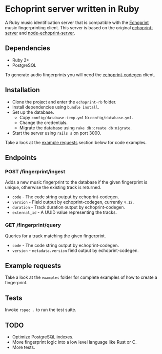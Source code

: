 # Echoprint server written in Ruby

A Ruby music identification server that is compatible with the 
[Echoprint](http://echoprint.me/) music fingerprinting client. This server is based on the original [echoprint-server](https://github.com/echonest/echoprint-server) and [node-echoprint-server](https://github.com/jhurliman/node-echoprint-server).

## Dependencies

- Ruby 2+
- PostgreSQL

To generate audio fingerprints you will need the [echoprint-codegen](https://github.com/echonest/echoprint-codegen) client.

## Installation

- Clone the project and enter the `echoprint-rb` folder.
- Install dependencies using `bundle install`.
- Set up the database.
  - Copy `config/database-temp.yml` to `config/database.yml`. 
  - Change the credentials.
  - Migrate the database using `rake db:create db:migrate`.
- Start the server using `rails s` on port 3000.

Take a look at the [example requests](#example-requests) section below for code examples.

## Endpoints

### POST /fingerprint/ingest

Adds a new music fingerprint to the database if the given fingerprint is unique, otherwise the existing track is returned.

- `code` - The code string output by echoprint-codegen.
- `version` - Field output by echoprint-codegen, currently `4.12`.
- `duration` - Track duration output by echoprint-codegen.
- `external_id` - A UUID value representing the tracks.
 
### GET /fingerprint/query

Queries for a track matching the given fingerprint.

- `code` - The code string output by echoprint-codegen.
- `version` - `metadata.version` field output by echoprint-codegen.

## Example requests

Take a look at the `examples` folder for complete examples of how to create a fingerprint.

## Tests

Invoke `rspec .` to run the test suite.

## TODO

- Optimize PostgreSQL indexes.
- Move fingerprint logic into a low level language like Rust or C.
- More tests.